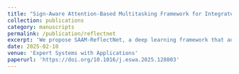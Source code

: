 ```yaml
---
title: "Sign-Aware Attention-Based Multitasking Framework for Integrated Traffic Sign Detection and Retroreflectivity Estimation"
collection: publications
category: manuscripts
permalink: /publication/reflectnet
excerpt: 'We propose SAAM-ReflectNet, a deep learning framework that automates traffic sign detection, classification, and retroreflectivity estimation by integrating robust spatial-semantic feature extraction, Sign-Aware Attention, and multimodal fusion of RGB and LiDAR data. Achieving a mean Average Precision (mAP) of 0.635 and RMSEs of 0.169 (foreground) and 0.147 (background), ReflectNet demonstrates scalability and accuracy, making it ideal for large-scale, proactive traffic sign maintenance.'
date: 2025-02-10
venue: 'Expert Systems with Applications'
paperurl: 'https://doi.org/10.1016/j.eswa.2025.128003'
---
```

